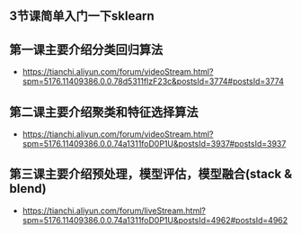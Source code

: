 ## 3节课简单入门一下sklearn
## 第一课主要介绍分类回归算法
- https://tianchi.aliyun.com/forum/videoStream.html?spm=5176.11409386.0.0.78d5311fIzF23c&postsId=3774#postsId=3774
## 第二课主要介绍聚类和特征选择算法
- https://tianchi.aliyun.com/forum/videoStream.html?spm=5176.11409386.0.0.74a1311foD0P1U&postsId=3937#postsId=3937
## 第三课主要介绍预处理，模型评估，模型融合(stack & blend)
- https://tianchi.aliyun.com/forum/liveStream.html?spm=5176.11409386.0.0.74a1311foD0P1U&postsId=4962#postsId=4962
